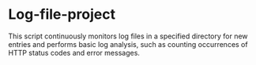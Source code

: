 # Log-file-project
This script continuously monitors log files in a specified directory for new entries and performs basic log analysis, such as counting occurrences of HTTP status codes and error messages.
